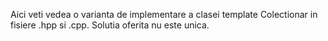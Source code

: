 Aici veti vedea o varianta de implementare a clasei template Colectionar in fisiere .hpp si .cpp. Solutia oferita nu este unica.